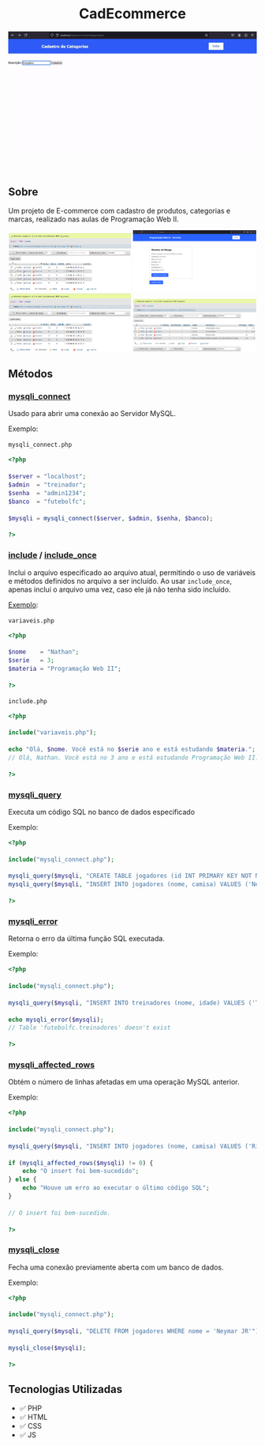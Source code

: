 <h1 align="center">CadEcommerce</h1>
<p align="center">
  <img alt="Exemplo" src="docs/Exemplo.gif" />
</p>
<br />

## Sobre

Um projeto de E-commerce com cadastro de produtos, categorias e marcas, realizado nas aulas de Programação Web II.

<img src="docs/Pedido.png" alt="Exemplo de pedido" width="49.5%" /> <img src="docs/Carrinho.png" alt="Tela de carrinho" width="49.5%" />
<img src="docs/Pedidos.png" alt="Banco de dados pedidos" width="49.5%" /> <img src="docs/Produtos.png" alt="Banco de dados produtos" width="49.5%" />

## Métodos

### [mysqli_connect](https://www.php.net/manual/en/mysqli.construct.php)

Usado para abrir uma conexão ao Servidor MySQL.

Exemplo:

`mysqli_connect.php`
```php
<?php

$server = "localhost";
$admin  = "treinador";
$senha  = "admin1234";
$banco  = "futebolfc";

$mysqli = mysqli_connect($server, $admin, $senha, $banco);

?>
```

### [include](https://www.php.net/manual/en/function.include.php) / [include_once](https://www.php.net/manual/en/function.include-once.php)

Inclui o arquivo especificado ao arquivo atual, permitindo o uso de variáveis e métodos definidos no arquivo a ser incluído.
Ao usar `include_once`, apenas inclui o arquivo uma vez, caso ele já não tenha sido incluído.

[Exemplo](https://www.everdeveloper.com.br/diferenca-entre-include-include-once-require-e-require-once-php):

`variaveis.php`
```php
<?php

$nome    = "Nathan";
$serie   = 3;
$materia = "Programação Web II";

?>
```

`include.php`
```php
<?php

include("variaveis.php");

echo "Olá, $nome. Você está no $serie ano e está estudando $materia.";
// Olá, Nathan. Você está no 3 ano e está estudando Programação Web II.

?>
```

### [mysqli_query](https://www.php.net/manual/en/mysqli.query.php)

Executa um código SQL no banco de dados especificado

Exemplo:

```php
<?php

include("mysqli_connect.php");

mysqli_query($mysqli, "CREATE TABLE jogadores (id INT PRIMARY KEY NOT NULL AUTO_INCREMENT, nome VARCHAR(255), time VARCHAR(255), camisa INT)");
mysqli_query($mysqli, "INSERT INTO jogadores (nome, camisa) VALUES ('Neymar JR', 10)");

?>
```

### [mysqli_error](https://www.php.net/manual/en/function.mysql-error.php)

Retorna o erro da última função SQL executada.

Exemplo:

```php
<?php

include("mysqli_connect.php");

mysqli_query($mysqli, "INSERT INTO treinadores (nome, idade) VALUES ('Tite', 63)");

echo mysqli_error($mysqli);
// Table 'futebolfc.treinadores' doesn't exist

?>
```

### [mysqli_affected_rows](https://www.php.net/manual/en/mysqli.affected-rows.php)

Obtém o número de linhas afetadas em uma operação MySQL anterior.

Exemplo:

```php
<?php

include("mysqli_connect.php");

mysqli_query($mysqli, "INSERT INTO jogadores (nome, camisa) VALUES ('Richarlison', 9)");

if (mysqli_affected_rows($mysqli) != 0) {
    echo "O insert foi bem-sucedido";
} else {
    echo "Houve um erro ao executar o último código SQL";
}

// O insert foi bem-sucedido.

?>
```

### [mysqli_close](https://www.php.net/manual/en/mysqli.close.php)

Fecha uma conexão previamente aberta com um banco de dados.

Exemplo:

```php
<?php

include("mysqli_connect.php");

mysqli_query($mysqli, "DELETE FROM jogadores WHERE nome = 'Neymar JR'");

mysqli_close($mysqli);

?>
```

## Tecnologias Utilizadas

- ✅ PHP
- ✅ HTML
- ✅ CSS
- ✅ JS
